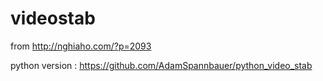 # videostab
from http://nghiaho.com/?p=2093

python version : https://github.com/AdamSpannbauer/python_video_stab
